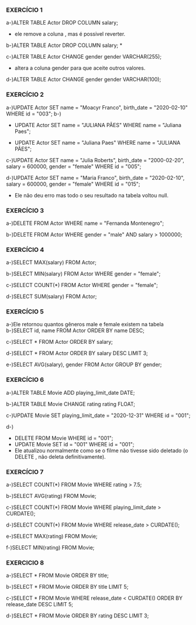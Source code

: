 ### EXERCÍCIO 1

a-)ALTER TABLE Actor DROP COLUMN salary;
* ele remove a coluna , mas é possivel reverter.

b-)ALTER TABLE Actor DROP COLUMN salary;
* 

c-)ALTER TABLE Actor CHANGE gender gender VARCHAR(255);
* altera a coluna gender para que aceite outros valores.

d-)ALTER TABLE Actor CHANGE gender gender VARCHAR(100);


### EXERCÍCIO 2

a-)UPDATE Actor
SET 
	name = "Moacyr Franco",
	birth_date = "2020-02-10"
WHERE id = "003";
b-) 
* UPDATE Actor
SET name = "JULIANA PÃES"
WHERE name = "Juliana Paes";

* UPDATE Actor
SET name = "Juliana Paes"
WHERE name = "JULIANA PÃES";

c-)UPDATE Actor
SET 
		name = "Julia Roberts",
		birth_date = "2000-02-20",
    salary = 600000,
    gender = "female"
WHERE id = "005";

d-)UPDATE Actor
SET 
		name = "Maria Franco",
		birth_date = "2020-02-10",
    salary = 600000,
    gender = "female"
WHERE id = "015";
* Ele não deu erro mas todo o seu resultado na tabela voltou null.

### EXERCÍCIO 3

a-)DELETE FROM Actor WHERE name = "Fernanda Montenegro";

b-)DELETE FROM Actor
WHERE
	gender = "male" AND
	salary > 1000000;

### EXERCÍCIO 4

a-)SELECT MAX(salary) FROM Actor;

b-)SELECT MIN(salary) FROM Actor WHERE gender = "female";

c-)SELECT COUNT(*) FROM Actor WHERE gender = "female";

d-)SELECT SUM(salary) FROM Actor;

### EXERCÍCIO 5

a-)Ele retornou quantos gêneros male e female existem na tabela
b-)SELECT id, name FROM Actor
ORDER BY name DESC;

c-)SELECT * FROM Actor
ORDER BY salary;

d-)SELECT * FROM Actor
ORDER BY salary DESC
LIMIT 3;

e-)SELECT AVG(salary), gender FROM Actor
GROUP BY gender;

### EXERCÍCIO 6

a-)ALTER TABLE Movie ADD playing_limit_date DATE;

b-)ALTER TABLE Movie CHANGE rating rating FLOAT;

c-)UPDATE Movie
SET
	playing_limit_date = "2020-12-31"
WHERE id = "001";

d-)
* DELETE FROM Movie WHERE id = "001";
* UPDATE Movie
SET
	id = "001"
WHERE id = "001";
* Ele atualizou normalmente como se o filme não tivesse sido deletado (o DELETE , não deleta definitivamente).

### EXERCÍCIO 7

a-)SELECT COUNT(*) FROM Movie WHERE rating > 7.5;

b-)SELECT AVG(rating) FROM Movie;

c-)SELECT COUNT(*) FROM Movie WHERE playing_limit_date > CURDATE();

d-)SELECT COUNT(*) FROM Movie WHERE release_date > CURDATE();

e-)SELECT MAX(rating) FROM Movie;

f-)SELECT MIN(rating) FROM Movie;

### EXERCICIO 8

a-)SELECT * FROM Movie ORDER BY title;

b-)SELECT * FROM Movie ORDER BY title LIMIT 5;

c-)SELECT * FROM Movie 
WHERE release_date < CURDATE() 
ORDER BY release_date DESC 
LIMIT 5;

d-)SELECT * FROM Movie 
ORDER BY rating DESC 
LIMIT 3;